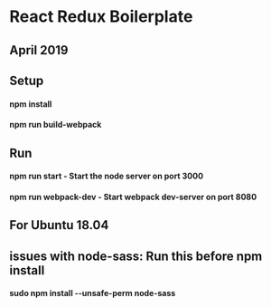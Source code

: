 # React Redux Boilerplate

## April 2019

## Setup
#### npm install
#### npm run build-webpack

## Run
#### npm run start - Start the node server on port 3000
#### npm run webpack-dev - Start webpack dev-server on port 8080


## For Ubuntu 18.04
## issues with node-sass:  Run this before npm install
#### sudo npm install --unsafe-perm node-sass